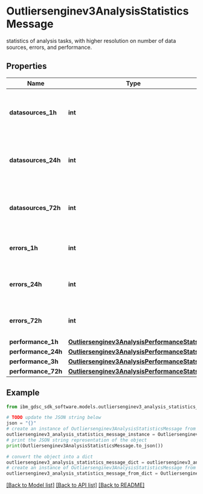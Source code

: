 # Outliersenginev3AnalysisStatisticsMessage

statistics of analysis tasks, with higher resolution on number of data sources, errors, and performance.

## Properties

Name | Type | Description | Notes
------------ | ------------- | ------------- | -------------
**datasources_1h** | **int** | Number of data sources analyzed, in the last hour. | [optional] 
**datasources_24h** | **int** | Number of data sources analyzed, in the last 24 hours. | [optional] 
**datasources_72h** | **int** | Number of data sources analyzed, in the last 3 days. | [optional] 
**errors_1h** | **int** | Number of errors in log, in the last hour. | [optional] 
**errors_24h** | **int** | Number of errors in log, in the last 24 hours. | [optional] 
**errors_72h** | **int** | Number of errors in log, in the last 3 days. | [optional] 
**performance_1h** | [**Outliersenginev3AnalysisPerformanceStats**](Outliersenginev3AnalysisPerformanceStats.md) |  | [optional] 
**performance_24h** | [**Outliersenginev3AnalysisPerformanceStats**](Outliersenginev3AnalysisPerformanceStats.md) |  | [optional] 
**performance_3h** | [**Outliersenginev3AnalysisPerformanceStats**](Outliersenginev3AnalysisPerformanceStats.md) |  | [optional] 
**performance_72h** | [**Outliersenginev3AnalysisPerformanceStats**](Outliersenginev3AnalysisPerformanceStats.md) |  | [optional] 

## Example

```python
from ibm_gdsc_sdk_software.models.outliersenginev3_analysis_statistics_message import Outliersenginev3AnalysisStatisticsMessage

# TODO update the JSON string below
json = "{}"
# create an instance of Outliersenginev3AnalysisStatisticsMessage from a JSON string
outliersenginev3_analysis_statistics_message_instance = Outliersenginev3AnalysisStatisticsMessage.from_json(json)
# print the JSON string representation of the object
print(Outliersenginev3AnalysisStatisticsMessage.to_json())

# convert the object into a dict
outliersenginev3_analysis_statistics_message_dict = outliersenginev3_analysis_statistics_message_instance.to_dict()
# create an instance of Outliersenginev3AnalysisStatisticsMessage from a dict
outliersenginev3_analysis_statistics_message_from_dict = Outliersenginev3AnalysisStatisticsMessage.from_dict(outliersenginev3_analysis_statistics_message_dict)
```
[[Back to Model list]](../README.md#documentation-for-models) [[Back to API list]](../README.md#documentation-for-api-endpoints) [[Back to README]](../README.md)



